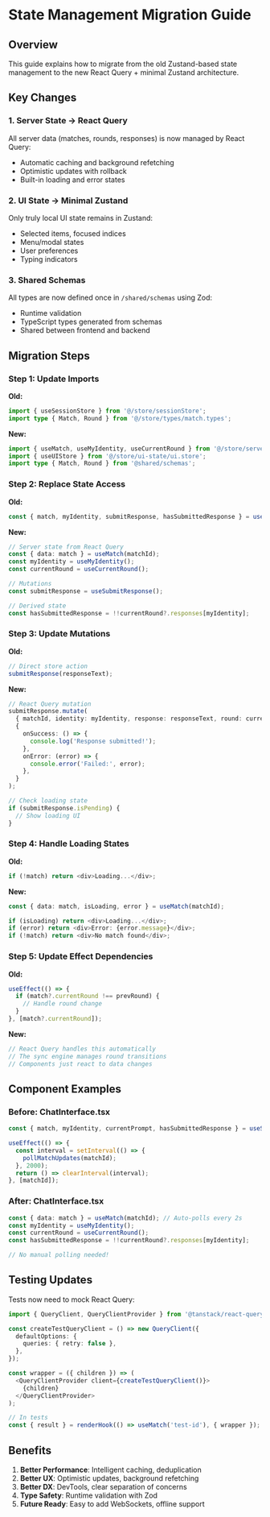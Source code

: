 # State Management Migration Guide

## Overview
This guide explains how to migrate from the old Zustand-based state management to the new React Query + minimal Zustand architecture.

## Key Changes

### 1. Server State → React Query
All server data (matches, rounds, responses) is now managed by React Query:
- Automatic caching and background refetching
- Optimistic updates with rollback
- Built-in loading and error states

### 2. UI State → Minimal Zustand
Only truly local UI state remains in Zustand:
- Selected items, focused indices
- Menu/modal states
- User preferences
- Typing indicators

### 3. Shared Schemas
All types are now defined once in `/shared/schemas` using Zod:
- Runtime validation
- TypeScript types generated from schemas
- Shared between frontend and backend

## Migration Steps

### Step 1: Update Imports

**Old:**
```typescript
import { useSessionStore } from '@/store/sessionStore';
import type { Match, Round } from '@/store/types/match.types';
```

**New:**
```typescript
import { useMatch, useMyIdentity, useCurrentRound } from '@/store/server-state/match.queries';
import { useUIStore } from '@/store/ui-state/ui.store';
import type { Match, Round } from '@shared/schemas';
```

### Step 2: Replace State Access

**Old:**
```typescript
const { match, myIdentity, submitResponse, hasSubmittedResponse } = useSessionStore();
```

**New:**
```typescript
// Server state from React Query
const { data: match } = useMatch(matchId);
const myIdentity = useMyIdentity();
const currentRound = useCurrentRound();

// Mutations
const submitResponse = useSubmitResponse();

// Derived state
const hasSubmittedResponse = !!currentRound?.responses[myIdentity];
```

### Step 3: Update Mutations

**Old:**
```typescript
// Direct store action
submitResponse(responseText);
```

**New:**
```typescript
// React Query mutation
submitResponse.mutate(
  { matchId, identity: myIdentity, response: responseText, round: currentRound.roundNumber },
  {
    onSuccess: () => {
      console.log('Response submitted!');
    },
    onError: (error) => {
      console.error('Failed:', error);
    },
  }
);

// Check loading state
if (submitResponse.isPending) {
  // Show loading UI
}
```

### Step 4: Handle Loading States

**Old:**
```typescript
if (!match) return <div>Loading...</div>;
```

**New:**
```typescript
const { data: match, isLoading, error } = useMatch(matchId);

if (isLoading) return <div>Loading...</div>;
if (error) return <div>Error: {error.message}</div>;
if (!match) return <div>No match found</div>;
```

### Step 5: Update Effect Dependencies

**Old:**
```typescript
useEffect(() => {
  if (match?.currentRound !== prevRound) {
    // Handle round change
  }
}, [match?.currentRound]);
```

**New:**
```typescript
// React Query handles this automatically
// The sync engine manages round transitions
// Components just react to data changes
```

## Component Examples

### Before: ChatInterface.tsx
```typescript
const { match, myIdentity, currentPrompt, hasSubmittedResponse } = useSessionStore();

useEffect(() => {
  const interval = setInterval(() => {
    pollMatchUpdates(matchId);
  }, 2000);
  return () => clearInterval(interval);
}, [matchId]);
```

### After: ChatInterface.tsx
```typescript
const { data: match } = useMatch(matchId); // Auto-polls every 2s
const myIdentity = useMyIdentity();
const currentRound = useCurrentRound();
const hasSubmittedResponse = !!currentRound?.responses[myIdentity];

// No manual polling needed!
```

## Testing Updates

Tests now need to mock React Query:

```typescript
import { QueryClient, QueryClientProvider } from '@tanstack/react-query';

const createTestQueryClient = () => new QueryClient({
  defaultOptions: {
    queries: { retry: false },
  },
});

const wrapper = ({ children }) => (
  <QueryClientProvider client={createTestQueryClient()}>
    {children}
  </QueryClientProvider>
);

// In tests
const { result } = renderHook(() => useMatch('test-id'), { wrapper });
```

## Benefits

1. **Better Performance**: Intelligent caching, deduplication
2. **Better UX**: Optimistic updates, background refetching
3. **Better DX**: DevTools, clear separation of concerns
4. **Type Safety**: Runtime validation with Zod
5. **Future Ready**: Easy to add WebSockets, offline support